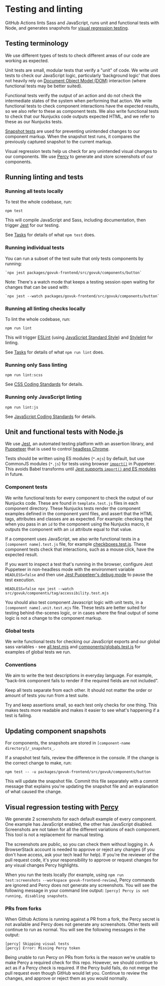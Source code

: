 # Testing and linting

GitHub Actions lints Sass and JavaScript, runs unit and functional tests with Node, and generates snapshots for [visual regression testing](https://www.browserstack.com/percy/visual-testing).

## Testing terminology

We use different types of tests to check different areas of our code are working as expected.

Unit tests are small, modular tests that verify a "unit" of code. We write unit tests to check our JavaScript logic, particularly 'background logic' that does not heavily rely on [Document Object Model (DOM)](https://developer.mozilla.org/en-US/docs/Web/API/Document_Object_Model/Introduction) interaction (where functional tests may be better suited).

Functional tests verify the output of an action and do not check the intermediate states of the system when performing that action. We write functional tests to check component interactions have the expected results, so we also refer to these as component tests. We also write functional tests to check that our Nunjucks code outputs expected HTML, and we refer to these as our Nunjucks tests.

[Snapshot tests](https://facebook.github.io/jest/docs/en/snapshot-testing.html) are used for preventing unintended changes to our component markup. When the snapshot test runs, it compares the previously captured snapshot to the current markup.

Visual regression tests help us check for any unintended visual changes to our components. We use [Percy](https://percy.io/) to generate and store screenshots of our components.

## Running linting and tests

### Running all tests locally

To test the whole codebase, run:

```shell
npm test
```

This will compile JavaScript and Sass, including documentation, then trigger [Jest](https://github.com/facebook/jest) for our testing.

See [Tasks](../contributing/tasks.md) for details of what `npm test` does.

### Running individual tests

You can run a subset of the test suite that only tests components by running:

    `npx jest packages/govuk-frontend/src/govuk/components/button`

Note: There's a watch mode that keeps a testing session open waiting for changes that can be used with:

    `npx jest --watch packages/govuk-frontend/src/govuk/components/button`

### Running all linting checks locally

To lint the whole codebase, run:

```shell
npm run lint
```

This will trigger [ESLint](https://eslint.org) (using [JavaScript Standard Style](https://standardjs.com)) and [Stylelint](https://stylelint.io) for linting.

See [Tasks](../contributing/tasks.md) for details of what `npm run lint` does.

### Running only Sass linting

```shell
npm run lint:scss
```

See [CSS Coding Standards](/docs/contributing/coding-standards/css.md#linting) for details.

### Running only JavaScript linting

```shell
npm run lint:js
```

See [JavaScript Coding Standards](/docs/contributing/coding-standards/js.md#formatting-and-linting) for details.

## Unit and functional tests with Node.js

We use [Jest](https://jestjs.io/), an automated testing platform with an assertion library, and [Puppeteer](https://pptr.dev/) that is used to control [headless Chrome](https://developers.google.com/web/updates/2017/04/headless-chrome).

Tests should be written using ES modules (`*.mjs`) by default, but use CommonJS modules (`*.js`) for tests using browser [`import()`](https://developer.mozilla.org/en-US/docs/Web/JavaScript/Reference/Operators/import) in Puppeteer. This avoids Babel transforms until [Jest supports `import()` and ES modules](https://jestjs.io/docs/ecmascript-modules) in future.

### Component tests

We write functional tests for every component to check the output of our Nunjucks code. These are found in `template.test.js` files in each component directory. These Nunjucks tests render the component examples defined in the component yaml files, and assert that the HTML tags, attributes and classes are as expected. For example: checking that when you pass in an `id` to the component using the Nunjucks macro, it outputs the component with an `id` attribute equal to that value.

If a component uses JavaScript, we also write functional tests in a `[component name].test.js` file, for example [checkboxes.test.js](/packages/govuk-frontend/src/govuk/components/checkboxes/checkboxes.test.js). These component tests check that interactions, such as a mouse click, have the expected result.

If you want to inspect a test that's running in the browser, configure Jest Puppeteer in non-headless mode with the environment variable `HEADLESS=false` and then use [Jest Puppeteer's debug mode](https://github.com/argos-ci/jest-puppeteer/blob/main/README.md#debug-mode) to pause the test execution.

```shell
HEADLESS=false npx jest --watch src/govuk/components/tag/accessibility.test.mjs
```

You should also test component Javascript logic with unit tests, in a `[component name].unit.test.mjs` file. These tests are better suited for testing behind-the-scenes logic, or in cases where the final output of some logic is not a change to the component markup.

### Global tests

We write functional tests for checking our JavaScript exports and our global sass variables - see [all.test.mjs](/packages/govuk-frontend/src/govuk/all.test.mjs) and [components/globals.test.js](/packages/govuk-frontend/src/govuk/components/globals.test.js) for examples of global tests we run.

### Conventions

We aim to write the test descriptions in everyday language. For example, "back-link component fails to render if the required fields are not included".

Keep all tests separate from each other. It should not matter the order or amount of tests you run from a test suite.

Try and keep assertions small, so each test only checks for one thing. This makes tests more readable and makes it easier to see what's happening if a test is failing.

## Updating component snapshots

For components, the snapshots are stored in `[component-name directory]/_snapshots_`.

If a snapshot test fails, review the difference in the console. If the change is the correct change to make, run:

```shell
npm test -- -u packages/govuk-frontend/src/govuk/components/button
```

This will update the snapshot file. Commit this file separately with a commit message that explains you're updating the snapshot file and an explanation of what caused the change.

## Visual regression testing with [Percy](https://percy.io/)

We generate 2 screenshots for each default example of every component. One example has JavaScript enabled, the other has JavaScript disabled. Screenshots are not taken for all the different variations of each component. This tool is not a replacement for manual testing.

The screenshots are public, so you can check them without logging in. A BrowserStack account is needed to approve or reject any changes (if you don't have access, ask your tech lead for help). If you're the reviewer of the pull request code, it's your responsibility to approve or request changes for any visual changes Percy highlights.

When you run the tests locally (for example, using `npm run test:screenshots --workspace govuk-frontend-review`), Percy commands are ignored and Percy does not generate any screenshots. You will see the following message in your command line output: `[percy] Percy is not running, disabling snapshots`.

### PRs from forks

When Github Actions is running against a PR from a fork, the Percy secret is not available and Percy does not generate any screenshots. Other tests will continue to run as normal. You will see the following messages in the output:

```console
[percy] Skipping visual tests
[percy] Error: Missing Percy token
```

Being unable to run Percy on PRs from forks is the reason we're unable to make Percy a required check for this repo. However, we should continue to act as if a Percy check is required. If the Percy build fails, do not merge the pull request even though GitHub would let you. Continue to review the changes, and approve or reject them as you would normally.
